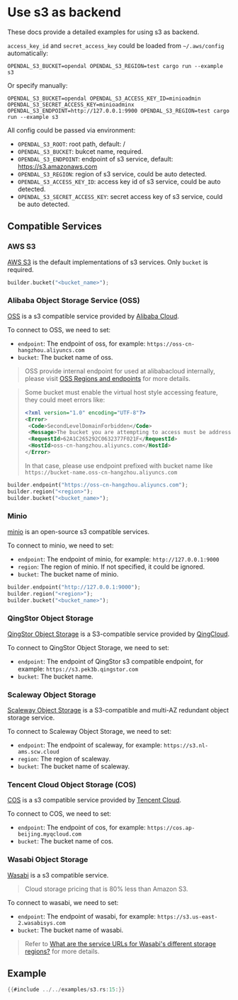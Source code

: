 # Use s3 as backend

These docs provide a detailed examples for using s3 as backend.

`access_key_id` and `secret_access_key` could be loaded from `~/.aws/config` automatically:

```shell
OPENDAL_S3_BUCKET=opendal OPENDAL_S3_REGION=test cargo run --example s3
```

Or specify manually:

```shell
OPENDAL_S3_BUCKET=opendal OPENDAL_S3_ACCESS_KEY_ID=minioadmin OPENDAL_S3_SECRET_ACCESS_KEY=minioadminx OPENDAL_S3_ENDPOINT=http://127.0.0.1:9900 OPENDAL_S3_REGION=test cargo run --example s3
```

All config could be passed via environment:

- `OPENDAL_S3_ROOT`: root path, default: /
- `OPENDAL_S3_BUCKET`: bukcet name, required.
- `OPENDAL_S3_ENDPOINT`: endpoint of s3 service, default: https://s3.amazonaws.com
- `OPENDAL_S3_REGION`: region of s3 service, could be auto detected.
- `OPENDAL_S3_ACCESS_KEY_ID`: access key id of s3 service, could be auto detected.
- `OPENDAL_S3_SECRET_ACCESS_KEY`: secret access key of s3 service, could be auto detected.

## Compatible Services

### AWS S3

[AWS S3](https://aws.amazon.com/s3/) is the default implementations of s3 services. Only `bucket` is required.

```rust
builder.bucket("<bucket_name>");
```

### Alibaba Object Storage Service (OSS)

[OSS](https://www.alibabacloud.com/product/object-storage-service) is a s3 compatible service provided by [Alibaba Cloud](https://www.alibabacloud.com).

To connect to OSS, we need to set:

- `endpoint`: The endpoint of oss, for example: `https://oss-cn-hangzhou.aliyuncs.com`
- `bucket`: The bucket name of oss.

> OSS provide internal endpoint for used at alibabacloud internally, please visit [OSS Regions and endpoints](https://www.alibabacloud.com/help/en/object-storage-service/latest/regions-and-endpoints) for more details.

> Some bucket must enable the virtual host style accessing feature, they could meet errors like:
>
> ```xml
> <?xml version="1.0" encoding="UTF-8"?>
> <Error>
>  <Code>SecondLevelDomainForbidden</Code>
>  <Message>The bucket you are attempting to access must be addressed using OSS third level domain.</Message>
>  <RequestId>62A1C265292C0632377F021F</RequestId>
>  <HostId>oss-cn-hangzhou.aliyuncs.com</HostId>
> </Error>
> ```
>
> In that case, please use endpoint prefixed with bucket name like `https://bucket-name.oss-cn-hangzhou.aliyuncs.com`

```rust
builder.endpoint("https://oss-cn-hangzhou.aliyuncs.com");
builder.region("<region>");
builder.bucket("<bucket_name>");
```

### Minio

[minio](https://min.io/) is an open-source s3 compatible services.

To connect to minio, we need to set:

- `endpoint`: The endpoint of minio, for example: `http://127.0.0.1:9000`
- `region`: The region of minio. If not specified, it could be ignored.
- `bucket`: The bucket name of minio.

```rust
builder.endpoint("http://127.0.0.1:9000");
builder.region("<region>");
builder.bucket("<bucket_name>");
```

### QingStor Object Storage

[QingStor Object Storage](https://www.qingcloud.com/products/qingstor) is a S3-compatible service provided by [QingCloud](https://www.qingcloud.com/).

To connect to QingStor Object Storage, we need to set:

- `endpoint`: The endpoint of QingStor s3 compatible endpoint, for example: `https://s3.pek3b.qingstor.com`
- `bucket`: The bucket name.

### Scaleway Object Storage

[Scaleway Object Storage](https://www.scaleway.com/en/object-storage/) is a S3-compatible and multi-AZ redundant object storage service.

To connect to Scaleway Object Storage, we need to set:

- `endpoint`: The endpoint of scaleway, for example: `https://s3.nl-ams.scw.cloud`
- `region`: The region of scaleway.
- `bucket`: The bucket name of scaleway.

### Tencent Cloud Object Storage (COS) 

[COS](https://intl.cloud.tencent.com/products/cos) is a s3 compatible service provided by [Tencent Cloud](https://intl.cloud.tencent.com/).

To connect to COS, we need to set:

- `endpoint`: The endpoint of cos, for example: `https://cos.ap-beijing.myqcloud.com`
- `bucket`: The bucket name of cos.

### Wasabi Object Storage

[Wasabi](https://wasabi.com/) is a s3 compatible service.

> Cloud storage pricing that is 80% less than Amazon S3.

To connect to wasabi, we need to set:

- `endpoint`: The endpoint of wasabi, for example: `https://s3.us-east-2.wasabisys.com`
- `bucket`: The bucket name of wasabi.

> Refer to [What are the service URLs for Wasabi's different storage regions?](https://wasabi-support.zendesk.com/hc/en-us/articles/360015106031) for more details.

## Example

```rust
{{#include ../../examples/s3.rs:15:}}
```
